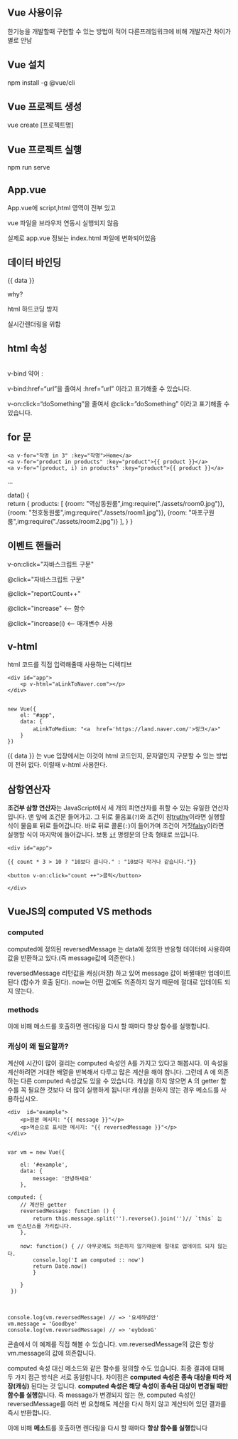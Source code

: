 ## Vue 사용이유

한기능을 개발할때 구현할 수 있는 방법이 적어 다른프레임워크에 비해 개발자간 차이가 별로 안남

## Vue 설치

npm install -g @vue/cli

## Vue 프로젝트 생성

vue create [프로젝트명]

## Vue 프로젝트 실행

npm run serve

## App.vue

App.vue에 script,html 영역이 전부 있고

vue 파일을 브라우저 연동시 실행되지 않음

실제로 app.vue 정보는 index.html 파일에 변화되어있음

## 데이터 바인딩

{{ data }}

why?

html 하드코딩 방지

실시간렌더링을 위함

## html 속성

<p :style="my_style">

<img :src="imgPath">

v-bind 약어 :

v-bind:href=“url”을 줄여서 :href=”url” 이라고 표기해줄 수 있습니다.

v-on:click=“doSomething”을 줄여서 @click=”doSomething” 이라고 표기해줄 수 있습니다.

## for 문

    <a v-for="작명 in 3" :key="작명">Home</a>
    <a v-for="product in products" :key="product">{{ product }}</a>
    <a v-for="(product, i) in products" :key="product">{{ product }}</a>

...

data() {  
 return {
products: [
{room: "역삼동원룸",img:require("./assets/room0.jpg")},
{room: "천호동원룸",img:require("./assets/room1.jpg")},
{room: "마포구원룸",img:require("./assets/room2.jpg")}
],
}
}

## 이벤트 핸들러

v-on:click="자바스크립트 구문"

@click="자바스크립트 구문"

@click="reportCount++"

@click="increase" <-- 함수

@click="increase(i) <-- 매개변수 사용

## v-html

html 코드를 직접 입력해줄때 사용하는 디렉티브

    <div id="app">
        <p v-html="aLinkToNaver.com"></p>
    </div>


    new Vue({
        el: "#app",
        data: {
    	    aLinkToMedium: "<a  href='https://land.naver.com/'>링크</a>"
        }
    })

{{ data }} 는 vue 입장에서는 이것이 html 코드인지, 문자열인지 구분할 수 있는 방법이 전혀 없다.
이럴때 v-html 사용한다.

## 삼항연산자

**조건부 삼항 연산자**는 JavaScript에서 세 개의 피연산자를 취할 수 있는 유일한 연산자입니다. 맨 앞에 조건문 들어가고. 그 뒤로 물음표(`?`)와 조건이 참[truthy](https://developer.mozilla.org/ko/docs/Glossary/Truthy)이라면 실행할 식이 물음표 뒤로 들어갑니다. 바로 뒤로 콜론(`:`)이 들어가며 조건이 거짓[falsy](https://developer.mozilla.org/ko/docs/Glossary/Falsy)이라면 실행할 식이 마지막에 들어갑니다. 보통 [`if`](https://developer.mozilla.org/ko/docs/Web/JavaScript/Reference/Statements/if...else) 명령문의 단축 형태로 쓰입니다.

<script src="https://cdn.jsdelivr.net/npm/vue"></script>

    <div id="app">

    {{ count * 3 > 10 ? "10보다 큽니다." : "10보다 작거나 같습니다."}}

    <button v-on:click="count ++">클릭</button>

    </div>

## VueJS의 computed VS methods

### computed

computed에 정의된 reversedMessage 는 data에 정의한 반응형 데이터에 사용하여 값을 반환하고 있다.(즉 message값에 의존한다.)

reversedMessage 리턴값을 캐싱(저장) 하고 있어 message 값이 바뀔때만 업데이트 된다 (함수가 호출 된다). now는 어떤 값에도 의존하지 않기 때문에 절대로 업데이트 되지 않는다.

### methods

이에 비해 메소드를 호출하면 렌더링을 다시 할 때마다 항상 함수를 실행합니다.

### 캐싱이 왜 필요할까?

계산에 시간이 많이 걸리는 computed 속성인 A를 가지고 있다고 해봅시다. 이 속성을 계산하려면 거대한 배열을 반복해서 다루고 많은 계산을 해야 합니다. 그런데 A 에 의존하는 다른 computed 속성값도 있을 수 있습니다. 캐싱을 하지 않으면 A 의 getter 함수를 꼭 필요한 것보다 더 많이 실행하게 됩니다! 캐싱을 원하지 않는 경우 메소드를 사용하십시오.

    <div  id="example">
        <p>원본 메시지: "{{ message }}"</p>
        <p>역순으로 표시한 메시지: "{{ reversedMessage }}"</p>
    </div>


    var vm = new Vue({

        el: '#example',
        data: {
    	    message: '안녕하세요'
        },

    computed: {
        // 계산된 getter
        reversedMessage: function () {
            return this.message.split('').reverse().join('')// `this` 는 vm 인스턴스를 가리킵니다.
        },

        now: function() { // 아무곳에도 의존하지 않기때문에 절대로 업데이트 되지 않는다.
    	    console.log('I am computed :: now')
    	    return Date.now()
    	    }

        }
     })



    console.log(vm.reversedMessage) // => '요세하녕안'
    vm.message = 'Goodbye'
    console.log(vm.reversedMessage) // => 'eybdooG'

콘솔에서 이 예제를 직접 해볼 수 있습니다. vm.reversedMessage의 값은 항상 vm.message의 값에 의존합니다.

computed 속성 대신 메소드와 같은 함수를 정의할 수도 있습니다. 최종 결과에 대해 두 가지 접근 방식은 서로 동일합니다. 차이점은 **computed 속성은 종속 대상을 따라 저장(캐싱)** 된다는 것 입니다.
**computed 속성은 해당 속성이 종속된 대상이 변경될 때만 함수를 실행**합니다. 즉 message가 변경되지 않는 한, computed 속성인 reversedMessage를 여러 번 요청해도 계산을 다시 하지 않고 계산되어 있던 결과를 즉시 반환합니다.

이에 비해 **메소드**를 호출하면 렌더링을 다시 할 때마다 **항상 함수를 실행**합니다
